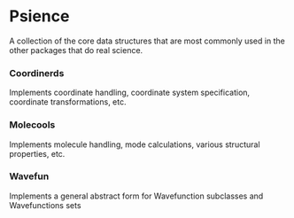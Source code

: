 # Psience

A collection of the core data structures that are most commonly used in the other packages that do real science.

### Coordinerds

Implements coordinate handling, coordinate system specification, coordinate transformations, etc.

### Molecools

Implements molecule handling, mode calculations, various structural properties, etc.

### Wavefun

Implements a general abstract form for Wavefunction subclasses and Wavefunctions sets